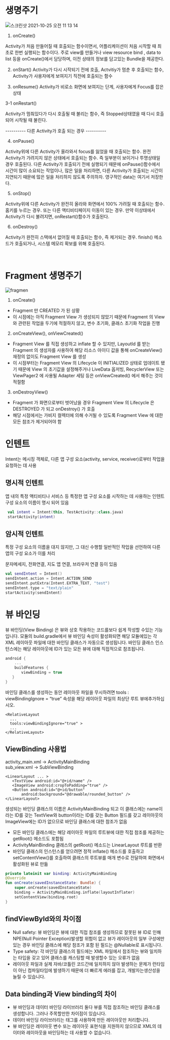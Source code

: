 # 생명주기

![스크린샷 2021-10-25 오전 11 13 14](https://user-images.githubusercontent.com/66652964/138625307-1a587b59-6862-4775-8efc-3f7792654ced.png)


1. onCreate()

Activity가 처음 만들어질 때 호출되는 함수이면서, 어플리케이션이 처음 시작할 때 최초로 한번 실행되는 함수이다. 주로 view를 만들거나 view resource bind , data to list 등을 onCreate()에서 담당하며, 이전 상태의 정보를 담고있는 Bundle을 제공한다.


2. onStart()
Activity가 다시 시작되기 전에 호출, Actvitiy가 멈춘 후 호출되는 함수, Activity가 사용자에게 보여지기 직전에 호출되는 함수


3. onResume()
Activity가 비로소 화면에 보여지는 단계, 사용자에게 Focus를 잡은 상태


3-1 onRestart()

Activity가 멈춰있다가 다시 호출될 때 불리는 함수, 즉 Stopped상태였을 때 다시 호출되어 시작될 때 불린다.



---------- 다른 Activity가 호출 되는 경우 ---------- 

4. onPause()

 Activity위에 다른 Activity가 올라와서 focus를 잃었을 때 호출되는 함수. 
 완전 Activity가 가려지지 않은 상태에서 호출되는 함수.
 즉 일부분이 보이거나 투명상태일 경우 호출된다.
 다른 Activity가 호출되기 전에 실행되기 때문에 onPause()함수에서 시간이 많이 소요되는 작업이나, 
 많은 일을 처리하면, 다른 Activity가 호출되는 시간이 지연되기 때문에 많은 일을 처리하지 않도록 주의하자.
 영구적인 data는 여기서 저장한다.


5. onStop()

Activity위에 다른 Activity가 완전히 올라와 화면에서 100% 가려질 때 호출되는 함수. 홈키를 누르는 경우. 
또는 다른 액티비티페이지 이동이 있는 경우. 만약 이상태에서 Activity가 다시 불려지면, onRestart()함수가 호출된다.


6. onDestroy()

Activity가 완전히 스택에서 없어질 때 호출되는 함수, 즉 제거되는 경우. 
finish() 메소드가 호출되거나, 시스템 메모리 확보를 위해 호출된다.

</br>

# Fragment 생명주기

![fragmen](https://user-images.githubusercontent.com/66652964/138625404-bdd95d0d-6935-4901-b4e8-cc296feb884f.png)

1. onCreate()
 * Fragment 만 CREATED 가 된 상황
 * 이 시점에는 아직 Fragment View 가 생성되지 않았기 때문에 Fragment 의 View 와 관련된 작업을 두기에 적절하지 않고, 변수 초기화, 클래스 초기화 작업을 진행

2. onCreateView(),  onViewCreated()
 * Fragment View 를 직접 생성하고 inflate 할 수 있지만, LayoutId 를 받는 Fragment 의 생성자를 사용하여 해당 리소스 아이디 값을 통해 onCreateView() 재정의 없이도 Fragment View 를 생성
 *  이 시점부터는 Fragment View 의 Lifecycle 이 INITIALIZED 상태로 업데이트 됐기 때문에 View 의 초기값을 설정해주거나 LiveData 옵저빙, RecyclerView 또는 ViewPager2 에 사용될 Adapter 세팅 등은 onViewCreated() 에서 해주는 것이 적절함
 
3. onDestroyView()
 * Fragment 가 화면으로부터 벗어났을 경우 Fragment View 의 Lifecycle 은 DESTROYED 가 되고 onDestroy() 가 호출
 * 해당 시점에서는 가비지 컬렉터에 의해 수거될 수 있도록 Fragment View 에 대한 모든 참조가 제거되어야 함


# 인텐트
Intent는 메시징 객체로, 다른 앱 구성 요소(activity, service, receiver)로부터 작업을 요청하는 데 사용

## 명시적 인텐트
  앱 내의 특정 액티비티나 서비스 등 특정한 앱 구성 요소를 시작하는 데 사용하는 인텐트 구성 요소의 이름이 명시 되어 있음
 ```kotlin
  val intent = Intent(this, TestActivity::class.java)
  startActivity(intent)
 ```
  
## 암시적 인텐트
 특정 구성 요소의 이름을 대지 않지만, 그 대신 수행할 일반적인 작업을 선언하여 다른 앱의 구성 요소가 이를 처리
 
 문자메세지, 전화연결, 지도 앱 연결, 브라우저 연결 등이 있음
 ```kotlin
 val sendIntent = Intent()
 sendIntent.action = Intent.ACTION_SEND
 sendIntent.putExtra(Intent.EXTRA_TEXT, "test")
 sendIntent.type = "text/plain"
 startActivity(sendIntent)
 ```
 
 
 # 뷰 바인딩
 뷰 바인딩(View Binding) 은 뷰와 상호 작용하는 코드를보다 쉽게 작성할 수있는 기능입니다. 모듈의 build.gradle에서 뷰 바인딩 속성이 활성화되면 해당 모듈에있는 각 XML 레이아웃 파일에 대한 바인딩 클래스가 자동으로 생성됩니다. 바인딩 클래스 인스턴스에는 해당 레이아웃에 ID가 있는 모든 뷰에 대해 직접적으로 참조됩니다.
 ```Kotlin
 android {
     ...
     buildFeatures {
        viewBinding = true
    }
 }
 ```
 
 바인딩 클래스를 생성하는 동안 레이아웃 파일을 무시하려면
 tools : viewBindingIgnore = “true” 속성을 해당 레이아웃 파일의 최상단 루트 뷰에추가하십시오.
  ```
<RelativeLayout
    ...
    tools:viewBindingIgnore="true" >
    ...
</RelativeLayout>
 ```
 
 ## ViewBinding 사용법
 activity_main.xml -> ActivityMainBinding
 </br>
 sub_view.xml -> SubViewBinding
 
 ```
 <LinearLayout ... >
    <TextView android:id="@+id/name" />
    <ImageView android:cropToPadding="true" />
    <Button android:id="@+id/button"
        android:background="@drawable/rounded_button" />
 </LinearLayout>
 ```
 
 생성되는 바인딩 클래스의 이름은 ActivityMainBinding 되고
 이 클래스에는 name이라는 ID를 갖는 TextView와 button이라는 ID를 갖는 Button 필드를 갖고 레이아웃의 ImageView에는 ID가 없으므로 바인딩 클래스에 대한 참조가 없음
 </br>
 * 모든 바인딩 클래스에는 해당 레이아웃 파일의 루트뷰에 대한 직접 참조를 제공하는 getRoot() 메소드도 포함됨 
 * ActivityMainBinding 클래스의 getRoot() 메소드는 LinearLayout 루트를 반환
 * 바인딩 클래스의 인스턴스를 얻으려면 정적 inflate() 메소드를 호출하고 setContentView()를 호출하여 클래스의 루트뷰를 매개 변수로 전달하여 화면에서 활성화된 뷰로 만듦

 
 ``` Kotlin 
 private lateinit var binding: ActivityMainBinding
 @Override
 fun onCreate(savedInstanceState: Bundle) {
     super.onCreate(savedInstanceState)
     binding = ActivityMainBinding.inflate(layoutInflater)
     setContentView(binding.root)
 }
 ```
  
 ## findViewById와의 차이점
   * Null safety: 뷰 바인딩은 뷰에 대한 직접 참조를 생성하므로 잘못된 뷰 ID로 인해 NPE(Null Pointer Exception)발생할 위험이 없고 뷰가 레이아웃의 일부 구성에만있는 경우 바인딩 클래스에 해당 참조가 포함 된 필드는 @Nullable로 표시됩니다.
   * Type safety: 각 바인딩 클래스의 필드에는 XML 파일에서 참조하는 뷰와 일치하는 타입을 갖고 있어 클래스를 캐스팅할 때 발생할수 있는 오류가 없음
   * 레이아웃 파일과 실제 자바/코틀린 코드간에 일치하지 않아 발생하는 문제가 런타임이 아닌 컴파일타임에 발생하기 때문에 더 빠르게 에러를 잡고, 개발자는생산성을 늘릴 수 있습니다.

## Data binding과 View binding의 차이
 * 뷰 바인딩과 데이터 바인딩 라이브러리 둘다 뷰를 직접 참조하는 바인딩 클래스를 생성합니다. 그러나 주목할만한 차이점이 있습니다.
 * 데이터 바인딩 라이브러리는 <layout> 태그를 사용하여 만든 레이아웃만 처리합니다.
 * 뷰 바인딩은 레이아웃 변수 또는 레이아웃 표현식을 지원하지 않으므로 XML의 데이터와 레이아웃을 바인딩하는 데 사용할 수 없습니다.
  
